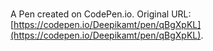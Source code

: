 # 

A Pen created on CodePen.io. Original URL: [https://codepen.io/Deepikamt/pen/qBgXpKL](https://codepen.io/Deepikamt/pen/qBgXpKL).

